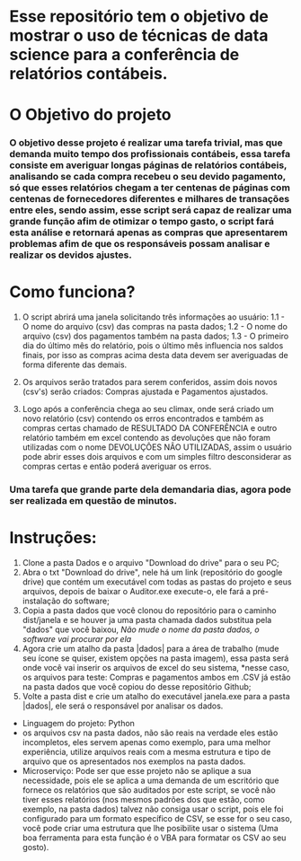 # Esse repositório tem o objetivo de mostrar o uso de técnicas de data science para a conferência de relatórios contábeis.

# O Objetivo do projeto
### O objetivo desse projeto é realizar uma tarefa trivial, mas que demanda muito tempo dos profissionais contábeis, essa tarefa consiste em averiguar longas páginas de relatórios contábeis, analisando se cada compra recebeu o seu devido pagamento, só que esses relatórios chegam a ter centenas de páginas com centenas de fornecedores diferentes e milhares de transações entre eles, sendo assim, esse script será capaz de realizar uma grande função afim de otimizar o tempo gasto, o script fará esta análise e retornará apenas as compras que apresentarem problemas afim de que os responsáveis possam analisar e realizar os devidos ajustes.

# Como funciona?
1) O script abrirá uma janela solicitando três informações ao usuário:
 1.1 - O nome do arquivo (csv) das compras na pasta dados;
 1.2 - O nome do arquivo (csv) dos pagamentos também na pasta dados;
 1.3 - O primeiro dia do último mês do relatório, pois o último mês influencia nos saldos finais, por isso as compras acima desta data devem ser averiguadas de forma diferente das demais.
 

2) Os arquivos serão tratados para serem conferidos, assim dois novos (csv's) serão criados: Compras ajustada e Pagamentos ajustados.

3) Logo após a conferência chega ao seu climax, onde será criado um novo relatório (csv) contendo os erros encontrados e também as compras certas chamado de RESULTADO DA CONFERÊNCIA e outro relatório também em excel contendo as devoluções que não foram utilizadas com o nome DEVOLUÇÔES NÂO UTILIZADAS, assim o usuário pode abrir esses dois arquivos e com um simples filtro desconsiderar as compras certas e então poderá averiguar os erros.

### Uma tarefa que grande parte dela demandaria dias, agora pode ser realizada em questão de minutos.

# Instruções:
1) Clone a pasta Dados e o arquivo "Download do drive" para o seu PC;
2) Abra o txt "Download do drive", nele há um link (repositório do google drive) que contém um executável com todas as pastas do projeto e seus arquivos, depois de baixar o Auditor.exe execute-o, ele fará a pré-instalação do software;
3) Copia a pasta dados que você clonou do repositório para o caminho dist/janela e se houver ja uma pasta chamada dados substitua pela "dados" que você baixou, *Não mude o nome da pasta dados, o software vai procurar por ela*
4) Agora crie um atalho da pasta |dados| para a área de trabalho (mude seu ícone se quiser, existem opções na pasta imagem), essa pasta será onde você vai inserir os arquivos de excel do seu sistema, *nesse caso, os arquivos para teste: Compras e pagamentos ambos em .CSV já estão na pasta dados que você copiou do desse repositório Github;
5) Volte a pasta dist e crie um atalho do executável janela.exe para a pasta |dados|, ele será o responsável por analisar os dados.

* Linguagem do projeto: Python
* os arquivos csv na pasta dados, não são reais na verdade eles estão incompletos, eles servem apenas como exemplo, para uma melhor experiência, utilize arquivos reais com a mesma estrutura e tipo de arquivo que os apresentados nos exemplos na pasta dados.
* Microserviço: Pode ser que esse projeto não se aplique a sua necessidade, pois ele se aplica a uma demanda de um escritório que fornece os relatórios que são auditados por este script, se você não tiver esses relatórios (nos mesmos padrões dos que estão, como exemplo, na pasta dados) talvez não consiga usar o script, pois ele foi configurado para um formato específico de CSV, se esse for o seu caso, você pode criar uma estrutura que lhe posibilite usar o sistema (Uma boa ferramenta para esta função é o VBA para formatar os CSV ao seu gosto).
